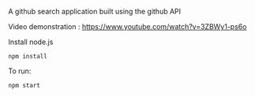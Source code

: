 A github search application built using the github API

Video demonstration : https://www.youtube.com/watch?v=3ZBWy1-ps6o

Install node.js

```
npm install
```

To run:
```
npm start
```
